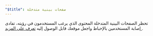 ```yaml
---
"$title": صفحات بينية متدخلة
---
```


تحظر الصفحات البينية المتدخلة المحتوى الذي يرغب المستخدمون في رؤيته، تفادى إصابة المستخدمين بالإحباط واجعل موقعك قابل الوصول إليه  [تعرف على المزيد ](https://support.google.com/webtools/answer/7159932?hl=ar).
